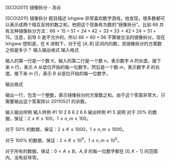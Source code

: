 



[SCOI2011] 镜像拆分 - 洛谷














[SCOI2011] 镜像拆分
题目描述
lxhgww 非常喜欢数字游戏，他发现，很多数都可以表示成两个相互反转的数之和，他把这个现象称为数的“镜像拆分”。比如 $66$ 共有五种镜像拆分方法：$66=15+51=24+42=33+33=42+24=51+15$。注意，前导 0 是不允许的，所以 $66=60+06$ 不算做合法的镜像拆分。现在 lxhgww 想知道，在 K 进制下，对于在 $[A,B]$ 区间内的数，其镜像拆分的方案数之和是多少？
输入输出格式
输入格式

输入的第一行是一个数 $K$。输入的第二行是一个数 $n$，表示数字 $A$ 的长度。接下来 $n$ 行，表示 $A$ 从低位开始的每一位数字。然后是一个数 $m$，表示数字 $B$ 的长度。接下来 $m$ 行，表示 $B$ 从低位开始的每一位数字。

输出格式

输出一行，包含一个整数，表示镜像拆分的方案数之和。由于这个答案非常大，只需要输出这个答案除以 $20110521$ 的余数。

输入输出样例
输入样例 #1
10
2
6
6
2
6
6
输出样例 #1
5
说明
对于 $20\%$ 的数据，保证：$2\le K\le100$，$1\le n,m\le100$。

对于 $50\%$ 的数据，保证：$2\le K\le1000$，$1\le n,m\le1000$。

对于 $100\%$ 的数据，保证：$2\le K\le10^5$，$1\le n,m\le10 ^ 5$。

对于所有的数据，保证：$0\lt A\le B$。$A,B$ 的每一位数字都在 $[0, K-1]$ 的范围内，没有前导零。






